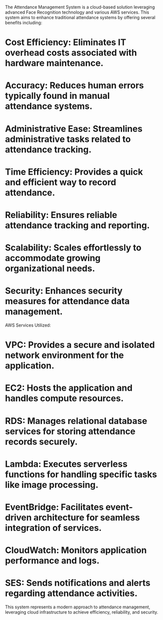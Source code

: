 The Attendance Management System is a cloud-based solution leveraging advanced Face Recognition technology and various AWS services. 
This system aims to enhance traditional attendance systems by offering several benefits including:

# Cost Efficiency: Eliminates IT overhead costs associated with hardware maintenance.
# Accuracy: Reduces human errors typically found in manual attendance systems.
# Administrative Ease: Streamlines administrative tasks related to attendance tracking.
# Time Efficiency: Provides a quick and efficient way to record attendance.
# Reliability: Ensures reliable attendance tracking and reporting.
# Scalability: Scales effortlessly to accommodate growing organizational needs.
# Security: Enhances security measures for attendance data management.
AWS Services Utilized:
# VPC: Provides a secure and isolated network environment for the application.
# EC2: Hosts the application and handles compute resources.
# RDS: Manages relational database services for storing attendance records securely.
# Lambda: Executes serverless functions for handling specific tasks like image processing.
# EventBridge: Facilitates event-driven architecture for seamless integration of services.
# CloudWatch: Monitors application performance and logs.
# SES: Sends notifications and alerts regarding attendance activities.
This system represents a modern approach to attendance management, leveraging cloud infrastructure to achieve efficiency, reliability, and security.

